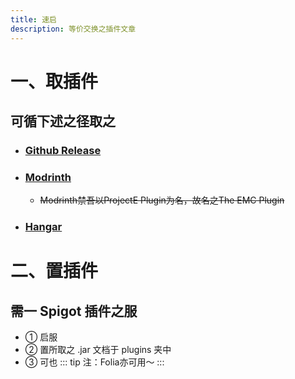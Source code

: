 ```yaml
---
title: 速启
description: 等价交换之插件文章
---
```


# 一、取插件
## 可循下述之径取之
 - ### [Github Release](https://github.com/Little100/ProjectE-plugin/releases)
 - ### [Modrinth](https://modrinth.com/plugin/emc)
   - ~~Modrinth禁吾以ProjectE Plugin为名，故名之The EMC Plugin~~
 - ### [Hangar](https://hangar.papermc.io/Little100/ProjectE-plugin)

# 二、置插件
## 需一 Spigot 插件之服
 - ① 启服
 - ② 置所取之 .jar 文档于 plugins 夹中
 - ③ 可也
::: tip
注：Folia亦可用～
:::